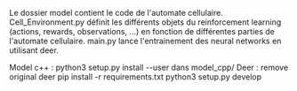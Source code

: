 Le dossier model contient le code de l'automate cellulaire.
Cell_Environment.py définit les différents objets du reinforcement learning (actions, rewards, observations, ...)
en fonction de différentes parties de l'automate cellulaire.
main.py lance l'entrainement des neural networks en utilisant deer.


Model c++ : python3 setup.py install --user dans model_cpp/
Deer : remove original deer
pip install -r requirements.txt
python3 setup.py develop